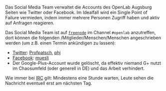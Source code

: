 Das Social Media Team verwaltet die Accounts des OpenLab Augsburg Seiten wie Twitter oder Facebook. Im Idealfall wird ein Single Point of Failure vermieden, indem immer mehrere Personen Zugriff haben und aktiv auf Anfragen reagieren.

Das Social Media Team ist auf [`freenode`](https://freenode.net/) im Channel `#openlab` anzutreffen, dort können die folgenden /Mitglieder/Menschen/Menschen angeschrieben werden (um z.B. einen Termin ankündigen zu lassen):

* [Twitter](https://twitter.com/OpenLabAugsburg): [Profpatsch](/Mitglieder/Menschen/Mensch_Profpatsch), [phj](/Mitglieder/Menschen/Mensch_phjllip)
* [Facebook](https://www.facebook.com/openlab.augsburg): [muesli](/Mitglieder/Menschen/Mensch_muesli)
* Der Google-Plus-Account wurde gelöscht, da effektiv niemand G+ nutzt im Chaosumfeld (oder generell in DE) und das Arbeit verhindert.

Wie immer bei [IRC]() gilt: Mindestens eine Stunde warten, Leute sehen die Nachricht eventuell erst am nächsten Tag.
